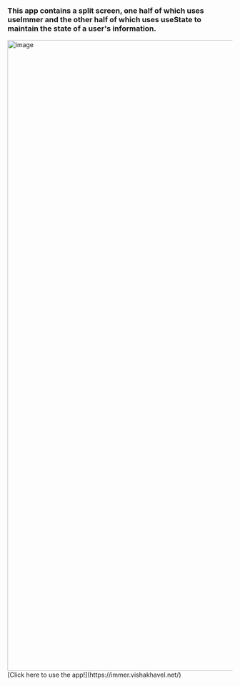 ### This app contains a split screen, one half of which uses useImmer and the other half of which uses useState to maintain the state of a user's information.

<img width="1414" alt="image" src="https://user-images.githubusercontent.com/54572908/175290069-91315c0d-bd5f-4b63-af85-54ef49a0ef3f.png">
[Click here to use the app!](https://immer.vishakhavel.net/)
